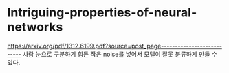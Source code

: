 # Intriguing-properties-of-neural-networks
https://arxiv.org/pdf/1312.6199.pdf?source=post_page---------------------------
사람 눈으로 구분하기 힘든 작은 noise를 넣어서 모델이 잘못 분류하게 만들 수 있다.
